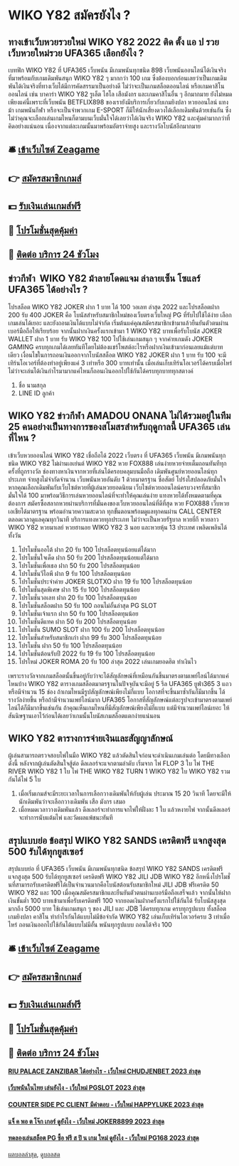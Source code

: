# WIKO Y82 สมัครยังไง ?
## ทางเข้าเว็บหวยรวยใหม่ WIKO Y82 2022 ติด ตั้ง แอ ป รวย เว็บหวยใหม่รวย UFA365 เลือกยังไง ?
เบทฟิก WIKO Y82 ที่ UFA365 เว็บพนัน มีเกมพนันทุกชนิด 898 เว็บพนันออนไลน์ได้เงินจริงที่มาพร้อมกับเกมเดิมพันสนุก WIKO Y82 ๆ มากกว่า 100 เกม ซึ่งต้องบอกก่อนเลยว่าเป็นเกมเดิมพันได้เงินจริงที่ทางเว็บได้มีการคัดสรรมาเป็นอย่างดี ไม่ว่าจะเป็นเกมสล็อตออนไลน์ หรือเกมคาสิโนออนไลน์ เช่น บาคาร่า WIKO Y82 รูเล็ต ไฮโล เสือมังกร และเกมคาสิโนอื่น ๆ อีกมากมาย ยังไม่หมดเพียงแค่นี้เพราะที่เว็บพนัน BETFLIX898 ของเรายังมีบริการเกี่ยวกับเกมยิงปลา หวยออนไลน์ แทงม้า เกมพนันกีฬา หรือจะเป็นจำพวกเกม E-SPORT ก็มีให้นักเสี่ยงดวงได้เลือกเดิมพันด้วยเช่นกัน ซึ่งไม่ว่าคุณจะเลือกเล่นเกมไหนก็ตามบนเว็บมั่นใจได้เลยว่าได้เงินจริง WIKO Y82 และคุ้มค่ามากกว่าที่คิดอย่างแน่นอน เนื่องจากแต่ละเกมนั้นมาพร้อมอัตราจ่ายสูง และรางวัลโบนัสอีกมากมาย

## 🛎 [เข้าเว็บไซต์ Zeagame](https://bit.ly/3SdLNi2)
## 👉 [สมัครสมาชิกเกมส์](https://bit.ly/3SdLNi2)
## 💵 [รับเงินเล่นเกมส์ฟรี](https://bit.ly/3dyRKHj)
## 👑 [โปรโมชั่นสุดคุ้มค่า](https://bit.ly/3dyRKHj)
## 📱 [ติดต่อ บริการ 24 ชัวโมง](https://bit.ly/3dyRKHj)

## ข่าวกีฬา  WIKO Y82 ม้าลายโดดแจม ล่าลายเซ็น โซแลร์ UFA365 ได้อย่างไร ?
โปรสล็อต WIKO Y82 JOKER ฝาก 1 บาท ได้ 100 วอเลท ล่าสุด 2022 และโปรสล็อตฝาก 200 รับ 400 JOKER คือ โบนัสสำหรับสมาชิกใหม่ของเว็บตรงเว็บใหญ่ PG ที่รับไปใช้ได้ง่าย เลือกเกมเล่นได้เยอะ และยังถอนเงินได้แบบไม่จำกัด เริ่มต้นแค่คุณสมัครสมาชิกเข้ามาแล้วยืนยันตัวตนผ่านเบอร์มือถือให้เรียบร้อย จากนั้นฝากเงินครั้งแรกเข้ามา 1 WIKO Y82 บาทเพื่อรับโบนัส JOKER WALLET ฝาก 1 บาท รับ WIKO Y82 100 ไปใช้เล่นเกมสนุก ๆ จากค่ายเกมดัง JOKER GAMING ครบทุกเกมได้เลยทันทีโดยไม่ต้องแชร์โพสต์อะไรหรือฝากเงินเข้ามาก่อนเลยแม้แต่บาทเดียว เงื่อนไขในการถอนเงินออกจากโบนัสสล็อต WIKO Y82 JOKER ฝาก 1 บาท รับ 100 จะมีเทิร์นโอเวอร์ที่ต้องทำอยู่เพียงแค่ 3 เท่าหรือ 300 บาทเท่านั้น เมื่อเล่นเก็บเทิร์นโอเวอร์ได้ครบเมื่อไหร่ ไม่ว่าจะเล่นได้เงินกำไรมามากแค่ไหนก็ถอนเงินออกไปใช้กันได้ครบทุกบาททุกสตางค์
1. ชื่อ นามสกุล
2. LINE ID ลูกค้า

## WIKO Y82 ข่าวกีฬา AMADOU ONANA ไม่ได้รวมอยู่ในทีม 25 คนอย่างเป็นทางการของสโมสรสำหรับฤดูกาลนี้ UFA365 เล่นที่ไหน ?
เข้าเว็บหวยออนไลน์ WIKO Y82 เชื่อถือได้ 2022 เว็บตรง ที่ UFA365 เว็บพนัน มีเกมพนันทุกชนิด WIKO Y82 ไม่ผ่านเอเย่นต์ WIKO Y82 หวย FOX888 เล่นง่ายหวยจ่ายเต็มถอนทันทีทุกครั้งที่ถูกรางวัล ช่องทางหาเงินจากหวยที่เล่นได้ครอบคลุมบนมือถือ เดิมพันศูนย์หวยออนไลน์ทุกประเภท จ่ายสูงไม่จำกัดจำนวน เว็บพนันหวยอันดับ 1 ด้วยมาตรฐาน ซื่อสัตย์ โปร่งใสปลอดภัยมั่นใจ หากคุณเลือกเดิมพันกับเว็บไซต์หวยที่ผู้เล่นหวยยอดนิยม เว็บไซต์หวยออนไลน์ครบวงจรที่สมาชิกมั่นใจได้ 100 มาพร้อมวิธีการเล่นหวยออนไลน์ที่จะทำให้คุณเล่นง่าย แทงหวยได้ทั้งหมดตามที่คุณต้องการ สมัครซื้อสลากหวยผ่านบริการที่มั่นคงของเว็บหวยออนไลน์ที่ดีที่สุด หวย FOX888 เว็บหวยเอเชียได้มาตรฐาน พร้อมอำนวยความสะดวก ทุกขั้นตอนพร้อมดูแลทุกคนผ่าน CALL CENTER ตลอดเวลาดูแลคุณทุกวินาที บริการแทงหวยทุกประเภท ไม่ว่าจะเป็นหวยรัฐบาล หวยยี่กี หวยลาว WIKO Y82 หวยมาเลย์ หวยฮานอย WIKO Y82 3 นอย และหวยหุ้น 13 ประเทศ เพลิดเพลินได้ทั้งวัน
1. โปรโมชั่นออโต้ ฝาก 20 รับ 100 โปรสล็อตทุนน้อยแต่ได้มาก
2. โปรโมชั่นใจเด็ด ฝาก 50 รับ 200 โปรสล็อตทุนน้อยแต่ได้มาก
3. โปรโมชั่นเพื่อเธอ ฝาก 50 รับ 200 โปรสล็อตทุนน้อย
4. โปรโมชั่นวีไอพี ฝาก 9 รับ 100 โปรสล็อตทุนน้อย
5. โปรโมชั่นประจำค่าย JOKER SLOTXO ฝาก 19 รับ 100 โปรสล็อตทุนน้อย
6. โปรโมชั่นสุดพิเศษ ฝาก 15 รับ 100 โปรสล็อตทุนน้อย
7. โปรโมชั่นวอเลท ฝาก 20 รับ 100 โปรสล็อตทุนน้อย
8. โปรโมชั่นสล็อตฝาก 50 รับ 100 ถอนไม่อั้นล่าสุด PG SLOT
9. โปรโมชั่นเจ้าแรก ฝาก 50 รับ 100 โปรสล็อตทุนน้อย
10. โปรโมชั่นดีแทค ฝาก 50 รับ 200 โปรสล็อตทุนน้อย
11. โปรโมชั่น SUMO SLOT ฝาก 100 รับ 200 โปรสล็อตทุนน้อย
12. โปรโมชั่นสำหรับสมาชิกเก่า ฝาก 99 รับ 300 โปรสล็อตทุนน้อย
13. โปรโมชั่น ฝาก 50 รับ 100 โปรสล็อตทุนน้อย
14. โปรโมชั่นต้อนรับปี 2022 รับ 19 รับ 100 โปรสล็อตทุนน้อย
15. โปรใหม่ JOKER ROMA 20 รับ 100 ล่าสุด 2022 เล่นเกมยอดฮิต ทำเงินไว

เพราะรางวัลจากเกมสล็อตนั้นขึ้นอยู่กับว่าจะได้สัญลักษณ์ที่เหมือนกันขึ้นมาตรงตามเพย์ไลน์ได้มากแค่ไหนบ้าง WIKO Y82 ตารางเกมสล็อตมาตรฐานในปัจจุบันจะมีอยู่ 5 รีล UFA365 ยูฟ่า365 3 แถว หรือมีจำนวน 15 ช่อง ถ้าเกมไหนมีรูปสัญลักษณ์เพียงไม่กี่แบบ โอกาสที่จะขึ้นมาซ้ำกันก็มีมากขึ้น ได้รางวัลง่ายขึ้น หรือถ้ามีจำนวนเพย์ไลน์มาก UFA365 โอกาสที่สัญลักษณ์แต่ละรูปจะเข้ามาตรงตามเพย์ไลน์ได้ก็มีมากขึ้นเช่นกัน ถ้าคุณเห็นเกมไหนที่มีสัญลักษณ์เพียงไม่กี่แบบ แต่มีจำนวนเพย์ไลน์เยอะ ให้สันนิษฐานเอาไว้ก่อนได้เลยว่าเกมนั้นโบนัสเกมสล็อตแตกง่ายแน่นอน

## WIKO Y82 ตารางการจ่ายเงินและสัญญาลักษณ์
ผู้เล่นสามารถตรวจสอบไพ่ในมือ WIKO Y82 แล้วตัดสินใจก่อนจะดำเนินเกมเล่นต่อ โดยมีทางเลือกดังนี้
หลังจากผู้เล่นตัดสินใจสู้ต่อ ดีลเลอร์จะแจกตามลำดับ เริ่มจาก ไพ่ FLOP 3 ใบ ไพ่ THE RIVER WIKO Y82 1 ใบ ไพ่ THE WIKO Y82 TURN 1 WIKO Y82 ใบ WIKO Y82 รวมกันได้ไพ่ 5 ใบ
1. เมื่อเริ่มเกมส์จะมีระยะเวลาในการเลือกวางเดิมพันให้กับผู้เล่น ประมาณ 15 20 วินาที โดยจะมีให้นักเดิมพันว่าจะเลือกวางเดิมพัน เสือ มังกร เสมอ
2. เมื่อหมดเวลาวางเดิมพันแล้ว ดีลเลอร์จะทำการแจกไพ่ให้ฝั่งละ 1 ใบ แล้วหงายไพ่ จากนั้นดีลเลอร์จะทำการนับแต้มไพ่ และวัดผลแพ้ชนะทันที

## สรุปแบบย่อ ข้อสรุป WIKO Y82 SANDS เครดิตฟรี แจกสูงสุด 500 รับได้ทุกยูสเซอร์
สรุปแบบย่อ ที่ UFA365 เว็บพนัน มีเกมพนันทุกชนิด ข้อสรุป WIKO Y82 SANDS เครดิตฟรี แจกสูงสุด 500 รับได้ทุกยูสเซอร์ เครดิตฟรี WIKO Y82 JILI JDB WIKO Y82 อีกหนึ่งโปรโมชั่นที่สามารถรับเครดิตฟรีได้เป็นจำนวนมากคือโบนัสต้อนรับสมาชิกใหม่ JILI JDB ฟรีเครดิต 50 WIKO Y82 และ 100 เมื่อคุณสมัครสมาชิกและยืนยันตัวตนผ่านเบอร์มือถือเสร็จแล้ว จากนั้นให้ฝากเงินขั้นต่ำ 100 บาทเข้ามาเพื่อรับเครดิตฟรี 100 จากยอดเงินฝากครั้งแรกไปใช้กันได้ รับโบนัสสูงสุดมากถึง 5000 บาท ใช้เล่นเกมสนุก ๆ ของ JILI และ JDB ได้ครบทุกเกม ครบทุกรูปแบบ ทั้งสล็อต เกมยิงปลา คาสิโน ทำกำไรกันได้แบบไม่มีข้อจำกัด WIKO Y82 เล่นเก็บเทิร์นโอเวอร์ครบ 3 เท่าเมื่อไหร่ ถอนเงินออกไปใช้กันได้แบบไม่มีอั้น พนันทุกรูปแบบ ถอนได้จริง 100

## 🛎 [เข้าเว็บไซต์ Zeagame](https://bit.ly/3SdLNi2)
## 👉 [สมัครสมาชิกเกมส์](https://bit.ly/3SdLNi2)
## 💵 [รับเงินเล่นเกมส์ฟรี](https://bit.ly/3dyRKHj)
## 👑 [โปรโมชั่นสุดคุ้มค่า](https://bit.ly/3dyRKHj)
## 📱 [ติดต่อ บริการ 24 ชัวโมง](https://bit.ly/3dyRKHj)

#### [RIU PALACE ZANZIBAR ได้อย่างไร - เว็บใหม่ CHUDJENBET 2023 ล่าสุด](https://atom.io/themes/riu%20palace%20zanzibar%20ได้อย่างไร%20-%20เว็บใหม่%20chudjenbet%202023%20ล่าสุด)
#### [เว็บพนันในไทย เล่นยังไง - เว็บใหม่ PGSLOT 2023 ล่าสุด](https://atom.io/themes/เว็บพนันในไทย%20เล่นยังไง%20-%20เว็บใหม่%20pgslot%202023%20ล่าสุด)
#### [COUNTER SIDE PC CLIENT มีคำตอบ - เว็บใหม่ HAPPYLUKE 2023 ล่าสุด](https://atom.io/themes/counter%20side%20pc%20client%20มีคำตอบ%20-%20เว็บใหม่%20happyluke%202023%20ล่าสุด)
#### [แจ็ ค พอ ต โจ๊ก เกอร์ ดูยังไง - เว็บใหม่ JOKER8899 2023 ล่าสุด](https://atom.io/themes/แจ็%20ค%20พอ%20ต%20โจ๊ก%20เกอร์%20ดูยังไง%20-%20เว็บใหม่%20joker8899%202023%20ล่าสุด)
#### [ทดลองเล่นสล็อต PG ซื้อ ฟรี ส ปิ น เกม ใหม่ ดูยังไง - เว็บใหม่ PG168 2023 ล่าสุด](https://atom.io/themes/ทดลองเล่นสล็อต%20pg%20ซื้อ%20ฟรี%20ส%20ปิ%20น%20เกม%20ใหม่%20ดูยังไง%20-%20เว็บใหม่%20pg168%202023%20ล่าสุด)

[ผลบอลล่าสุด](https://siamsport.tv "ผลบอลล่าสุด"), [ดูบอลสด](https://siamsport.tv/ดูบอลสด "ดูบอลสด")